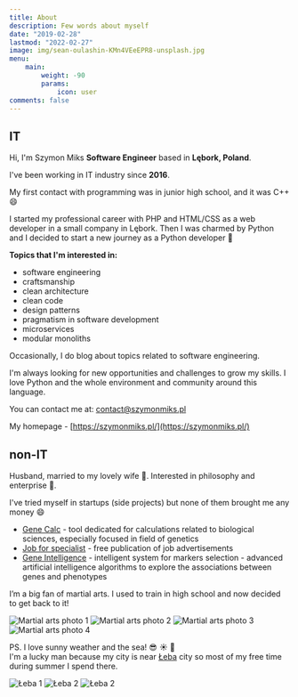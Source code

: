 ```yaml
---
title: About
description: Few words about myself
date: "2019-02-28"
lastmod: "2022-02-27"
image: img/sean-oulashin-KMn4VEeEPR8-unsplash.jpg
menu:
    main: 
        weight: -90
        params:
            icon: user
comments: false
---
```


## IT

Hi, I'm Szymon Miks **Software Engineer** based in **Lębork, Poland**.

I've been working in IT industry since **2016**.

My first contact with programming was in junior high school, and it was C++ :smile:

I started my professional career with PHP and HTML/CSS as a web developer in a small company in Lębork. 
Then I was charmed by Python and I decided to start a new journey as a Python developer  :snake:

**Topics that I'm interested in:**
- software engineering
- craftsmanship
- clean architecture
- clean code
- design patterns
- pragmatism in software development
- microservices
- modular monoliths

Occasionally, I do blog about topics related to software engineering.

I'm always looking for new opportunities and challenges to grow my skills. 
I love Python and the whole environment and community around this language.

You can contact me at: [contact@szymonmiks.pl](mailto:contact@szymonmiks.pl)

My homepage - [https://szymonmiks.pl/](https://szymonmiks.pl/)

## non-IT

Husband, married to my lovely wife :couple:. Interested in philosophy and enterprise :bank:.

I've tried myself in startups (side projects) but none of them brought me any money :smile:
- [Gene Calc](https://gene-calc.pl/) - tool dedicated for calculations related to biological sciences, especially focused in field of genetics
- [Job for specialist](https://spec-jobs.pl/) - free publication of job advertisements
- [Gene Intelligence](https://geneintelligence.io/) - intelligent system for markers selection - advanced artificial intelligence algorithms to explore the associations between genes and phenotypes

I’m a big fan of martial arts. I used to train in high school and now decided to get back to it! 

![Martial arts photo 1](img/fight1.jpeg) ![Martial arts photo 2](img/fight2.jpeg)
![Martial arts photo 3](img/fight3.jpeg) ![Martial arts photo 4](img/fight4.jpeg)

PS.
I love sunny weather and the sea! :sunglasses: :sunny: :ocean:   
I'm a lucky man because my city is near [Łeba](https://en.wikipedia.org/wiki/%C5%81eba) city
so most of my free time during summer I spend there.

![Łeba 1](img/457c3bf8-d875-46d5-b579-b28cc4368bfd.JPG) ![Łeba 2](img/IMG-1324.jpg)
![Łeba 2](img/IMG-1358.jpg)
